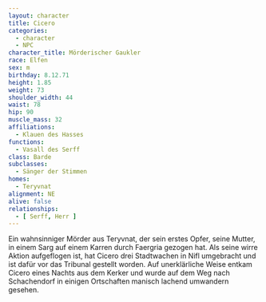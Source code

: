 ```yaml
---
layout: character
title: Cicero
categories:
  - character
  - NPC
character_title: Mörderischer Gaukler
race: Elfen
sex: m
birthday: 8.12.71
height: 1.85
weight: 73
shoulder_width: 44
waist: 78
hip: 90
muscle_mass: 32
affiliations:
  - Klauen des Hasses
functions:
  - Vasall des Serff
class: Barde
subclasses:
  - Sänger der Stimmen
homes:
  - Teryvnat
alignment: NE
alive: false
relationships:
  - [ Serff, Herr ]
---
```


Ein wahnsinniger Mörder aus Teryvnat, der sein erstes Opfer, seine Mutter, in einem Sarg auf einem Karren durch
Faergria gezogen hat. Als seine wirre Aktion aufgeflogen ist, hat Cicero drei Stadtwachen in Nifl umgebracht und ist
dafür vor das Tribunal gestellt worden. Auf unerklärliche Weise entkam Cicero eines Nachts aus dem Kerker und wurde auf
dem Weg nach Schachendorf in einigen Ortschaften manisch lachend umwandern gesehen.